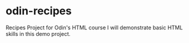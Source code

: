 # odin-recipes
Recipes Project for Odin's HTML course
I will demonstrate basic HTML skills in this demo project.